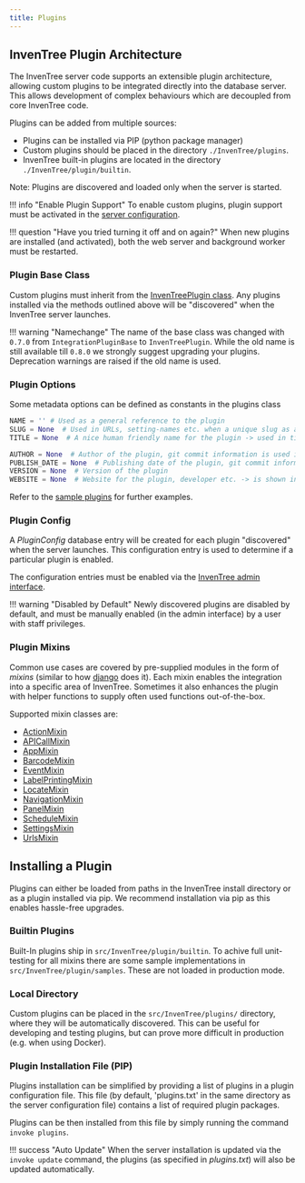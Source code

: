 ```yaml
---
title: Plugins
---
```


## InvenTree Plugin Architecture

The InvenTree server code supports an extensible plugin architecture, allowing custom plugins to be integrated directly into the database server. This allows development of complex behaviours which are decoupled from core InvenTree code.

Plugins can be added from multiple sources:

- Plugins can be installed via PIP (python package manager)
- Custom plugins should be placed in the directory `./InvenTree/plugins`.
- InvenTree built-in plugins are located in the directory `./InvenTree/plugin/builtin`.  

Note: Plugins are discovered and loaded only when the server is started.

!!! info "Enable Plugin Support"
    To enable custom plugins, plugin support must be activated in the [server configuration](../start/config.md).

!!! question "Have you tried turning it off and on again?"
    When new plugins are installed (and activated), both the web server and background worker must be restarted.

### Plugin Base Class

Custom plugins must inherit from the [InvenTreePlugin class](https://github.com/inventree/InvenTree/blob/2d1776a151721d65d0ae007049d358085b2fcfd5/InvenTree/plugin/plugin.py#L204). Any plugins installed via the methods outlined above will be "discovered" when the InvenTree server launches.

!!! warning "Namechange"
    The name of the base class was changed with `0.7.0` from `IntegrationPluginBase` to `InvenTreePlugin`. While the old name is still available till `0.8.0` we strongly suggest upgrading your plugins. Deprecation warnings are raised if the old name is used.

### Plugin Options

Some metadata options can be defined as constants in the plugins class

``` python
NAME = '' # Used as a general reference to the plugin
SLUG = None  # Used in URLs, setting-names etc. when a unique slug as a reference is needed -> the plugin name is used if not set
TITLE = None  # A nice human friendly name for the plugin -> used in titles, as plugin name etc.

AUTHOR = None  # Author of the plugin, git commit information is used if not present
PUBLISH_DATE = None  # Publishing date of the plugin, git commit information is used if not present
VERSION = None  # Version of the plugin
WEBSITE = None  # Website for the plugin, developer etc. -> is shown in plugin overview if set
```

Refer to the [sample plugins](https://github.com/inventree/InvenTree/tree/master/InvenTree/plugin/samples) for further examples.

### Plugin Config

A *PluginConfig* database entry will be created for each plugin "discovered" when the server launches. This configuration entry is used to determine if a particular plugin is enabled.

The configuration entries must be enabled via the [InvenTree admin interface](../settings/admin.md).

!!! warning "Disabled by Default"
    Newly discovered plugins are disabled by default, and must be manually enabled (in the admin interface) by a user with staff privileges.

### Plugin Mixins

Common use cases are covered by pre-supplied modules in the form of *mixins* (similar to how [django](https://docs.djangoproject.com/en/stable/topics/class-based-views/mixins/) does it). Each mixin enables the integration into a specific area of InvenTree. Sometimes it also enhances the plugin with helper functions to supply often used functions out-of-the-box.

Supported mixin classes are:

- [ActionMixin](./plugins/action.md)
- [APICallMixin](./plugins/api.md)
- [AppMixin](./plugins/app.md)
- [BarcodeMixin](./plugins/barcode.md)
- [EventMixin](./plugins/event.md)
- [LabelPrintingMixin](./plugins/label.md)
- [LocateMixin](./plugins/locate.md)
- [NavigationMixin](./plugins/navigation.md)
- [PanelMixin](./plugins/panel.md)
- [ScheduleMixin](./plugins/schedule.md)
- [SettingsMixin](./plugins/settings.md)
- [UrlsMixin](./plugins/urls.md)

## Installing a Plugin

Plugins can either be loaded from paths in the InvenTree install directory or as a plugin installed via pip. We recommend installation via pip as this enables hassle-free upgrades.

### Builtin Plugins

Built-In plugins ship in `src/InvenTree/plugin/builtin`. To achive full unit-testing for all mixins there are some sample implementations in `src/InvenTree/plugin/samples`. These are not loaded in production mode.

### Local Directory

Custom plugins can be placed in the `src/InvenTree/plugins/` directory, where they will be automatically discovered. This can be useful for developing and testing plugins, but can prove more difficult in production (e.g. when using Docker). 

### Plugin Installation File (PIP)

Plugins installation can be simplified by providing a list of plugins in a plugin configuration file. This file (by default, 'plugins.txt' in the same directory as the server configuration file) contains a list of required plugin packages.

Plugins can be then installed from this file by simply running the command `invoke plugins`.

!!! success "Auto Update"
    When the server installation is updated via the `invoke update` command, the plugins (as specified in *plugins.txt*) will also be updated automatically.

